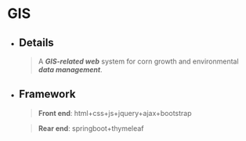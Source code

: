 # GIS
* ##  Details
  > A __*GIS-related web*__ system for corn growth and environmental __*data management*__.

* ##  Framework
  > __Front end__: html+css+js+jquery+ajax+bootstrap

  > __Rear end__: springboot+thymeleaf
